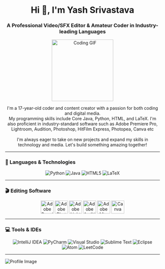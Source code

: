 <h1 align="center">Hi 👋, I'm Yash Srivastava</h1>
<h3 align="center">A Professional Video/SFX Editor & Amateur Coder in Industry-leading Languages</h3>

<p align="center">
  <img width="200" src="https://media1.giphy.com/media/v1.Y2lkPTc5MGI3NjExNjFhNXYyb2Zrcmh6ZGQzOG84MGhuM2gzN3ZkdnNzbGl0Z3ZpanE4OSZlcD12MV9pbnRlcm5hbF9naWZfYnlfaWQmY3Q9cw/UCQ5LookOT2ufbsGiT/giphy.webp" alt="Coding GIF"/>
</p>

<div align="center">
  <p style="max-width: 700px; text-align: center;">
    I'm a 17-year-old coder and content creator with a passion for both coding and digital media. 
    <br>
    My programming skills include Core Java, Python, HTML, and LaTeX. I'm also proficient in industry-standard software such as Adobe Premiere Pro, Lightroom, Audition, Photoshop, HitFilm Express, Photopea, Canva etc
    <br><br>
    I'm always eager to take on new projects and expand my skills in technology and media. Let's build something amazing together!
  </p>
</div>

---

### 🚀 **Languages & Technologies**

<p align="center">
  <img src="https://img.shields.io/badge/python-3670A0?logo=python&logoColor=ffdd54" alt="Python"/>
  <img src="https://img.shields.io/badge/java-%23ED8B00.svg?logo=java&logoColor=white" alt="Java"/>
  <img src="https://img.shields.io/badge/HTML5-E34F26?style=flat&logo=html5&logoColor=white" alt="HTML5"/>
  <img src="https://img.shields.io/badge/latex-%23008080.svg?logo=latex&logoColor=white" alt="LaTeX"/>
</p>

---

### 🎬 **Editing Software**

<p align="center">
  <img src="https://github.com/user-attachments/assets/756f08f9-b4b8-47d3-ac12-3e187a162c57" alt="Adobe Premiere Pro" width="42"/>
  <img src="https://github.com/user-attachments/assets/45e3b0b8-3165-4cdf-9cac-91109addeb13" alt="Adobe Photoshop" width="42"/>
  <img src="https://github.com/user-attachments/assets/6712a60b-570e-4661-9046-ba2cb10e63b5" alt="Adobe Lightroom" width="42"/>
  <img src="https://github.com/user-attachments/assets/611def8b-f1a8-40f3-aad8-a9869bf01441" alt="Adobe Audition" width="42"/>
  <img src="https://github.com/user-attachments/assets/31556783-721c-4806-a721-08f719259047" alt="Adobe After Effects" width="42"/>
  <img src="https://github.com/user-attachments/assets/b82431ea-c5fd-4f14-b135-790487854ebe" alt="Canva" width="42"/>
</p>

</p>

---

### 💻 **Tools & IDEs**

<p align="center">
  <img src="https://img.shields.io/badge/IntelliJIDEA-000000.svg?logo=intellij-idea&logoColor=white" alt="IntelliJ IDEA"/>
  <img src="https://img.shields.io/badge/pycharm-143?logo=pycharm&logoColor=black&color=black&labelColor=green" alt="PyCharm"/>
  <img src="https://img.shields.io/badge/Visual%20Studio-5C2D91.svg?logo=visual-studio&logoColor=white" alt="Visual Studio"/>
  <img src="https://img.shields.io/badge/sublime_text-%23575757.svg?logo=sublime-text&logoColor=important" alt="Sublime Text"/>
  <img src="https://img.shields.io/badge/Eclipse-FE7A16.svg?logo=Eclipse&logoColor=white" alt="Eclipse"/>
  <img src="https://img.shields.io/badge/Atom-%2366595C.svg?logo=atom&logoColor=white" alt="Atom"/>
  <img src="https://img.shields.io/badge/LeetCode-000000?logo=LeetCode&logoColor=#d16c06" alt="LeetCode"/>
</p>

---

![Profile Image](https://github.com/user-attachments/assets/7937b375-4de0-43b3-9dd3-84974459a40b)
